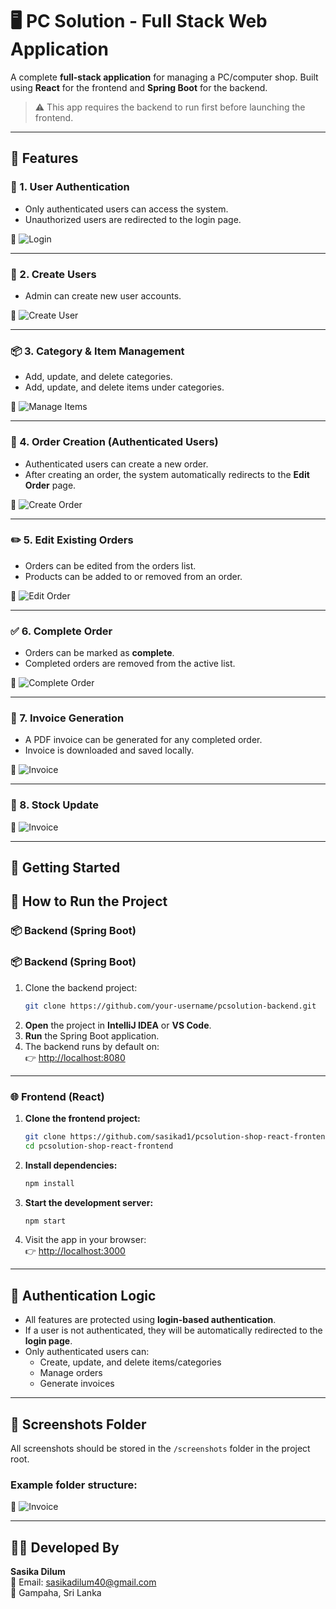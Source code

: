 # 🖥️ PC Solution - Full Stack Web Application

A complete **full-stack application** for managing a PC/computer shop. Built using **React** for the frontend and **Spring Boot** for the backend.

> ⚠️ This app requires the backend to run first before launching the frontend.

---

## 🔗 Features

### 🔐 1. User Authentication
- Only authenticated users can access the system.
- Unauthorized users are redirected to the login page.

📸 ![Login](screenshots/login.png)

---

### 👤 2. Create Users
- Admin can create new user accounts.

📸 ![Create User](screenshots/UserRegisterPage.png)

---

### 📦 3. Category & Item Management
- Add, update, and delete categories.
- Add, update, and delete items under categories.

📸 ![Manage Items](screenshots/itemPage.png)

---

### 🛒 4. Order Creation (Authenticated Users)
- Authenticated users can create a new order.
- After creating an order, the system automatically redirects to the **Edit Order** page.

📸 ![Create Order](screenshots/ordersPage.png)

---

### ✏️ 5. Edit Existing Orders
- Orders can be edited from the orders list.
- Products can be added to or removed from an order.

📸 ![Edit Order](screenshots/cartPage.png)

---

### ✅ 6. Complete Order
- Orders can be marked as **complete**.
- Completed orders are removed from the active list.

📸 ![Complete Order](screenshots/)

---

### 📄 7. Invoice Generation
- A PDF invoice can be generated for any completed order.
- Invoice is downloaded and saved locally.

📸 ![Invoice](screenshots/GenaratedInvoice.png)

---

### 📄 8. Stock Update

📸 ![Invoice](screenshots/stockupdatePage.png)

---

## 🚀 Getting Started

## 🚀 How to Run the Project
### 📦 Backend (Spring Boot)


### 📦 Backend (Spring Boot)
1. Clone the backend project:
   ```bash
   git clone https://github.com/your-username/pcsolution-backend.git

2. **Open** the project in **IntelliJ IDEA** or **VS Code**.
3. **Run** the Spring Boot application.
4. The backend runs by default on:  
   👉 [http://localhost:8080](http://localhost:8080)

---

### 🌐 Frontend (React)

1. **Clone the frontend project:**

    ```bash
    git clone https://github.com/sasikad1/pcsolution-shop-react-frontend.git
    cd pcsolution-shop-react-frontend
    ```

2. **Install dependencies:**

    ```bash
    npm install
    ```

3. **Start the development server:**

    ```bash
    npm start
    ```

4. Visit the app in your browser:  
   👉 [http://localhost:3000](http://localhost:3000)

---

## 🔐 Authentication Logic

- All features are protected using **login-based authentication**.
- If a user is not authenticated, they will be automatically redirected to the **login page**.
- Only authenticated users can:
  - Create, update, and delete items/categories
  - Manage orders
  - Generate invoices

---

## 📁 Screenshots Folder

All screenshots should be stored in the `/screenshots` folder in the project root.

### Example folder structure:

📸 ![Invoice](screenshots/folderStucture.png)


---

## 👨‍💻 Developed By

**Sasika Dilum**  
📧 Email: [sasikadilum40@gmail.com](mailto:sasikadilum40@gmail.com)  
📍 Gampaha, Sri Lanka


